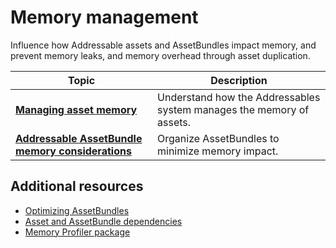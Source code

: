 # Memory management

Influence how Addressable assets and AssetBundles impact memory, and prevent memory leaks, and memory overhead through asset duplication.

|**Topic**|**Description**|
|---|---|
|**[Managing asset memory](memory-assets.md)**|Understand how the Addressables system manages the memory of assets.|
|**[Addressable AssetBundle memory considerations](memory-assetbundles.md)**|Organize AssetBundles to minimize memory impact.|

## Additional resources

* [Optimizing AssetBundles](xref:um-asset-bundles-optimization)
* [Asset and AssetBundle dependencies](AssetDependencies.md)
* [Memory Profiler package](https://docs.unity3d.com/Packages/com.unity.memoryprofiler@latest)